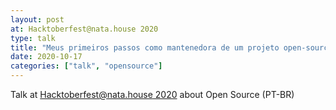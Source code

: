 ```yaml
---
layout: post
at: Hacktoberfest@nata.house 2020
type: talk
title: "Meus primeiros passos como mantenedora de um projeto open-source"
date: 2020-10-17
categories: ["talk", "opensource"]
---
```


Talk at [Hacktoberfest@nata.house 2020](https://www.instagram.com/stories/highlights/17972074930323670/) about Open Source (PT-BR)

<script async class="speakerdeck-embed" data-id="b4ceb7ac89cd47b3846c3102e8a42d93" data-ratio="1.77777777777778" src="//speakerdeck.com/assets/embed.js"></script>
